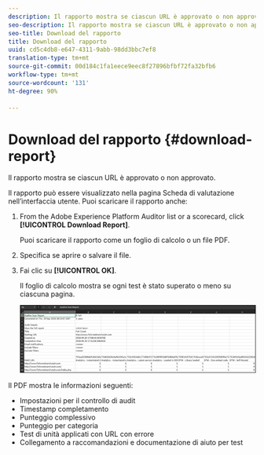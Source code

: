 ```yaml
---
description: Il rapporto mostra se ciascun URL è approvato o non approvato.
seo-description: Il rapporto mostra se ciascun URL è approvato o non approvato.
seo-title: Download del rapporto
title: Download del rapporto
uuid: cd5c4db8-e647-4311-9abb-98dd3bbc7ef8
translation-type: tm+mt
source-git-commit: 00d184c1fa1eece9eec8f27896bfbf72fa32bfb6
workflow-type: tm+mt
source-wordcount: '131'
ht-degree: 90%

---
```



# Download del rapporto {#download-report}

Il rapporto mostra se ciascun URL è approvato o non approvato.

Il rapporto può essere visualizzato nella pagina Scheda di valutazione nell’interfaccia utente. Puoi scaricare il rapporto anche:

1. From the Adobe Experience Platform Auditor list or a scorecard, click **[!UICONTROL Download Report]**.

   Puoi scaricare il rapporto come un foglio di calcolo o un file PDF.
1. Specifica se aprire o salvare il file.

1. Fai clic su **[!UICONTROL OK]**.

   Il foglio di calcolo mostra se ogni test è stato superato o meno su ciascuna pagina.

   ![](assets/sheet.png)

Il PDF mostra le informazioni seguenti:

* Impostazioni per il controllo di audit
* Timestamp completamento
* Punteggio complessivo
* Punteggio per categoria
* Test di unità applicati con URL con errore
* Collegamento a raccomandazioni e documentazione di aiuto per test
